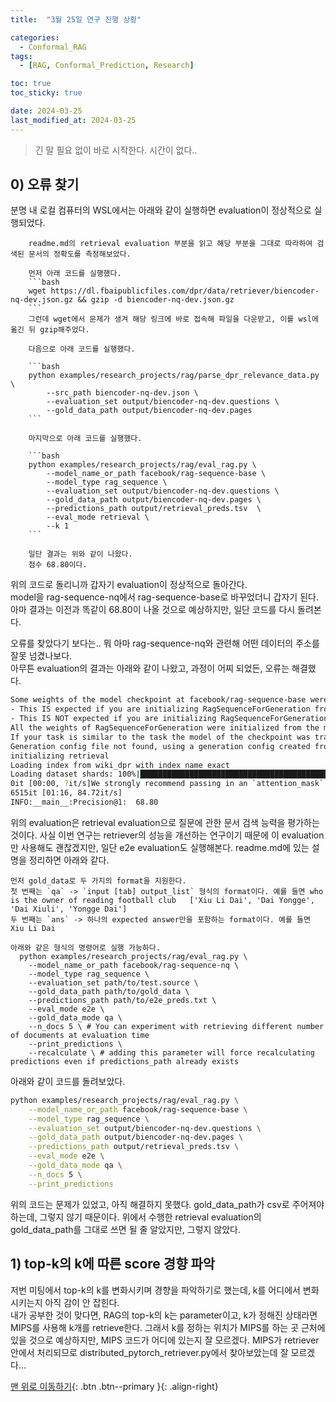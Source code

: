 ```yaml
---
title:  "3월 25일 연구 진행 상황" 

categories:
  - Conformal_RAG
tags:
  - [RAG, Conformal_Prediction, Research]

toc: true
toc_sticky: true

date: 2024-03-25
last_modified_at: 2024-03-25
---  
```


> 긴 말 필요 없이 바로 시작한다. 시간이 없다..  

## 0) 오류 찾기  
분명 내 로컬 컴퓨터의 WSL에서는 아래와 같이 실행하면 evaluation이 정상적으로 실행되었다.  

```
    readme.md의 retrieval evaluation 부분을 읽고 해당 부분을 그대로 따라하여 검색된 문서의 정확도를 측정해보았다.  

    먼저 아래 코드를 실행했다.  
    ```bash
    wget https://dl.fbaipublicfiles.com/dpr/data/retriever/biencoder-nq-dev.json.gz && gzip -d biencoder-nq-dev.json.gz  
    ```
    그런데 wget에서 문제가 생겨 해당 링크에 바로 접속해 파일을 다운받고, 이를 wsl에 옮긴 뒤 gzip해주었다.  

    다음으로 아래 코드를 실행했다.  

    ```bash
    python examples/research_projects/rag/parse_dpr_relevance_data.py \
        --src_path biencoder-nq-dev.json \
        --evaluation_set output/biencoder-nq-dev.questions \
        --gold_data_path output/biencoder-nq-dev.pages
    ```

    마지막으로 아래 코드를 실행했다.  

    ```bash
    python examples/research_projects/rag/eval_rag.py \
        --model_name_or_path facebook/rag-sequence-base \
        --model_type rag_sequence \
        --evaluation_set output/biencoder-nq-dev.questions \
        --gold_data_path output/biencoder-nq-dev.pages \
        --predictions_path output/retrieval_preds.tsv  \
        --eval_mode retrieval \
        --k 1
    ```

    일단 결과는 위와 같이 나왔다.  
    점수 68.80이다.  
```

위의 코드로 돌리니까 갑자기 evaluation이 정상적으로 돌아간다.  
model을 rag-sequence-nq에서 rag-sequence-base로 바꾸었더니 갑자기 된다.  
아마 결과는 이전과 똑같이 68.80이 나올 것으로 예상하지만, 일단 코드를 다시 돌려본다.  

오류를 찾았다기 보다는.. 뭐 아마 rag-sequence-nq와 관련해 어떤 데이터의 주소를 잘못 넘겼나보다.  
아무튼 evaluation의 결과는 아래와 같이 나왔고, 과정이 어찌 되었든, 오류는 해결했다.  
```bash
Some weights of the model checkpoint at facebook/rag-sequence-base were not used when initializing RagSequenceForGeneration: ['rag.question_encoder.question_encoder.bert_model.pooler.dense.bias', 'rag.question_encoder.question_encoder.bert_model.pooler.dense.weight']
- This IS expected if you are initializing RagSequenceForGeneration from the checkpoint of a model trained on another task or with another architecture (e.g. initializing a BertForSequenceClassification model from a BertForPreTraining model).
- This IS NOT expected if you are initializing RagSequenceForGeneration from the checkpoint of a model that you expect to be exactly identical (initializing a BertForSequenceClassification model from a BertForSequenceClassification model).
All the weights of RagSequenceForGeneration were initialized from the model checkpoint at facebook/rag-sequence-base.
If your task is similar to the task the model of the checkpoint was trained on, you can already use RagSequenceForGeneration for predictions without further training.
Generation config file not found, using a generation config created from the model config.
initializing retrieval
Loading index from wiki_dpr with index name exact
Loading dataset shards: 100%|██████████████████████████████████████████████████████████████████████████████████████████████████████████████████████████████████████████████████████████████████| 161/161 [00:14<00:00, 11.45it/s]
0it [00:00, ?it/s]We strongly recommend passing in an `attention_mask` since your input_ids may be padded. See https://huggingface.co/docs/transformers/troubleshooting#incorrect-output-when-padding-tokens-arent-masked.
6515it [01:16, 84.72it/s]
INFO:__main__:Precision@1:  68.80
```
위의 evaluation은 retrieval evaluation으로 질문에 관한 문서 검색 능력을 평가하는 것이다. 사실 이번 연구는 retriever의 성능을 개선하는 연구이기 때문에 이 evaluation만 사용해도 괜찮겠지만, 일단 e2e evaluation도 실행해본다. readme.md에 있는 설명을 정리하면 아래와 같다.  
```
먼저 gold_data로 두 가지의 format을 지원한다.  
첫 번째는 `qa` -> `input [tab] output_list` 형식의 format이다. 예를 들면 who is the owner of reading football club	['Xiu Li Dai', 'Dai Yongge', 'Dai Xiuli', 'Yongge Dai']  
두 번째는 `ans` -> 하나의 expected answer만을 포함하는 format이다. 예를 들면 Xiu Li Dai  

아래와 같은 형식의 명령어로 실행 가능하다.
  python examples/research_projects/rag/eval_rag.py \
    --model_name_or_path facebook/rag-sequence-nq \
    --model_type rag_sequence \
    --evaluation_set path/to/test.source \
    --gold_data_path path/to/gold_data \
    --predictions_path path/to/e2e_preds.txt \
    --eval_mode e2e \
    --gold_data_mode qa \
    --n_docs 5 \ # You can experiment with retrieving different number of documents at evaluation time
    --print_predictions \
    --recalculate \ # adding this parameter will force recalculating predictions even if predictions_path already exists
```

아래와 같이 코드를 돌려보았다.  
```bash
python examples/research_projects/rag/eval_rag.py \
    --model_name_or_path facebook/rag-sequence-base \
    --model_type rag_sequence \
    --evaluation_set output/biencoder-nq-dev.questions \
    --gold_data_path output/biencoder-nq-dev.pages \
    --predictions_path output/retrieval_preds.tsv \
    --eval_mode e2e \
    --gold_data_mode qa \
    --n_docs 5 \
    --print_predictions
```
위의 코드는 문제가 있었고, 아직 해결하지 못했다. gold_data_path가 csv로 주어져야 하는데, 그렇지 않기 때문이다. 위에서 수행한 retrieval evaluation의 gold_data_path를 그대로 쓰면 될 줄 알았지만, 그렇지 않았다.  

## 1) top-k의 k에 따른 score 경향 파악  
저번 미팅에서 top-k의 k를 변화시키며 경향을 파악하기로 했는데, k를 어디에서 변화시키는지 아직 감이 안 잡힌다.  
내가 공부한 것이 맞다면, RAG의 top-k의 k는 parameter이고, k가 정해진 상태라면 MIPS를 사용해 k개를 retrieve한다. 그래서 k를 정하는 위치가 MIPS를 하는 곳 근처에 있을 것으로 예상하지만, MIPS 코드가 어디에 있는지 잘 모르겠다. MIPS가 retriever 안에서 처리되므로 distributed_pytorch_retriever.py에서 찾아보았는데 잘 모르겠다...  



[맨 위로 이동하기](#){: .btn .btn--primary }{: .align-right}